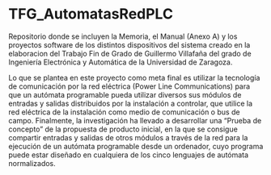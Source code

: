 # TFG_AutomatasRedPLC
Repositorio donde se incluyen la Memoria, el Manual (Anexo A) y los proyectos software de los distintos dispositivos del sistema creado en la elaboracion del Trabajo Fin de Grado de Guillermo Villafaña del grado de Ingeniería Electrónica y Automática de la Universidad de Zaragoza.

Lo que se plantea en este proyecto como meta final es utilizar la tecnología de comunicación por la red eléctrica (Power Line Communications) para que un autómata programable pueda utilizar diversos sus módulos de entradas y salidas distribuidos por la instalación a controlar, que utilice la red eléctrica de la instalación como medio de comunicación o bus de campo. Finalmente, la investigación ha llevado a desarrollar una “Prueba de concepto” de la propuesta de producto inicial, en la que se consigue compartir entradas y salidas de otros módulos a través de la red para la ejecución de un autómata programable desde un ordenador, cuyo programa puede estar diseñado en cualquiera de los cinco lenguajes de autómata normalizados.
